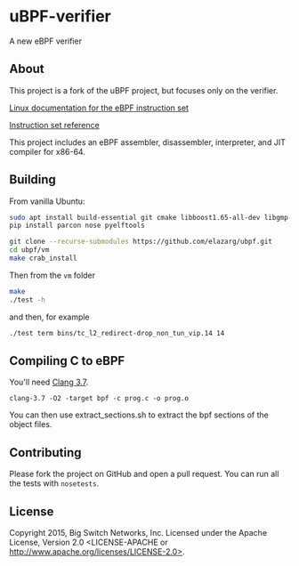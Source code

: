 # uBPF-verifier

A new eBPF verifier

## About

This project is a fork of the uBPF project, but focuses only on the verifier.

[Linux documentation for the eBPF instruction set](https://www.kernel.org/doc/Documentation/networking/filter.txt)

[Instruction set reference](https://github.com/iovisor/bpf-docs/blob/master/eBPF.md)

This project includes an eBPF assembler, disassembler, interpreter,
and JIT compiler for x86-64.

## Building

From vanilla Ubuntu:
```bash
sudo apt install build-essential git cmake libboost1.65-all-dev libgmp-dev libmpfr-dev python-pip
pip install parcon nose pyelftools

git clone --recurse-submodules https://github.com/elazarg/ubpf.git
cd ubpf/vm
make crab_install
```

Then from the `vm` folder
```bash
make
./test -h
```

and then, for example

```bash
./test term bins/tc_l2_redirect-drop_non_tun_vip.14 14
```

## Compiling C to eBPF

You'll need [Clang 3.7](http://llvm.org/releases/download.html#3.7.0).

    clang-3.7 -O2 -target bpf -c prog.c -o prog.o

You can then use extract_sections.sh to extract the bpf sections of the object files.

## Contributing

Please fork the project on GitHub and open a pull request. You can run all the
tests with `nosetests`.

## License

Copyright 2015, Big Switch Networks, Inc. Licensed under the Apache License, Version 2.0
<LICENSE-APACHE or http://www.apache.org/licenses/LICENSE-2.0>.
